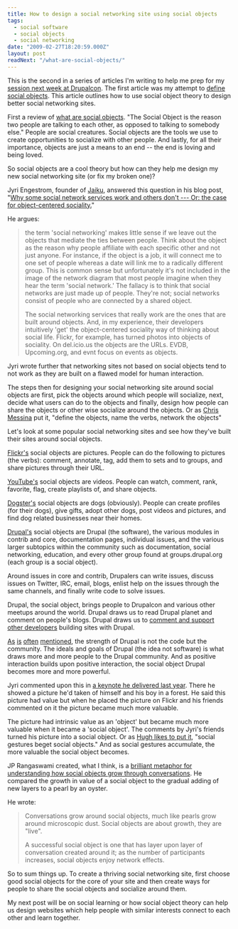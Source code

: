 ```yaml
---
title: How to design a social networking site using social objects
tags:
  - social software
  - social objects
  - social networking
date: "2009-02-27T18:20:59.000Z"
layout: post
readNext: "/what-are-social-objects/"
---
```


This is the second in a series of articles I'm writing to help me prep for my [session next week at Drupalcon][0]. The first article was my attempt to [define social objects][1]. This article outlines how to use social object theory to design better social networking sites.

First a review of [what are social objects][2]. "The Social Object is the reason two people are talking to each other, as opposed to talking to somebody else." People are social creatures. Social objects are the tools we use to create opportunities to socialize with other people. And lastly, for all their importance, objects are just a means to an end -- the end is loving and being loved.

So social objects are a cool theory but how can they help me design my new social networking site (or fix my broken one)?

Jyri Engestrom, founder of [Jaiku][3], answered this question in his blog post, "[Why some social network services work and others don't --- Or: the case for object-centered sociality.][4]"

He argues:

> the term 'social networking' makes little sense if we leave out the objects that mediate the ties between people. Think about the object as the reason why people affiliate with each specific other and not just anyone. For instance, if the object is a job, it will connect me to one set of people whereas a date will link me to a radically different group. This is common sense but unfortunately it's not included in the image of the network diagram that most people imagine when they hear the term 'social network.' The fallacy is to think that social networks are just made up of people. They're not; social networks consist of people who are connected by a shared object.
>
> The social networking services that really work are the ones that are built around objects. And, in my experience, their developers intuitively 'get' the object-centered sociality way of thinking about social life. Flickr, for example, has turned photos into objects of sociality. On del.icio.us the objects are the URLs. EVDB, Upcoming.org, and evnt focus on events as objects.
>

Jyri wrote further that networking sites not based on social objects tend to not work as they are built on a flawed model for human interaction.

The steps then for designing your social networking site around social objects are first, pick the objects around which people will socialize, next, decide what users can do to the objects and finally, design how people can share the objects or other wise socialize around the objects. Or as [Chris Messina][5] put it, "define the objects, name the verbs, network the objects"

Let's look at some popular social networking sites and see how they've built their sites around social objects.

[Flickr's][6] social objects are pictures. People can do the following to pictures (the verbs): comment, annotate, tag, add them to sets and to groups, and share pictures through their URL.

[YouTube's][7] social objects are videos. People can watch, comment, rank, favorite, flag, create playlists of, and share objects.

[Dogster's][8] social objects are dogs (obviously). People can create profiles (for their dogs), give gifts, adopt other dogs, post videos and pictures, and find dog related businesses near their homes.

[Drupal's][9] social objects are Drupal (the software), the various modules in contrib and core, documentation pages, individual issues, and the various larger subtopics within the community such as documentation, social networking, education, and every other group found at groups.drupal.org (each group is a social object).

Around issues in core and contrib, Drupalers can write issues, discuss issues on Twitter, IRC, email, blogs, enlist help on the issues through the same channels, and finally write code to solve issues.

Drupal, the social object, brings people to Drupalcon and various other meetups around the world. Drupal draws us to read Drupal planet and comment on people's blogs. Drupal draws us to [comment and support other developers][10] building sites with Drupal.

[As][11] [is][12] [often][13] [mentioned][14], the strength of Drupal is not the code but the community. The ideals and goals of Drupal (the idea not software) is what draws more and more people to the Drupal community. And as positive interaction builds upon positive interaction, the social object Drupal becomes more and more powerful.

Jyri commented upon this in [a keynote he delivered last year][15]. There he showed a picture he'd taken of himself and his boy in a forest. He said this picture had value but when he placed the picture on Flickr and his friends commented on it the picture became much more valuable.

The picture had intrinsic value as an 'object' but became much more valuable when it became a 'social object'. The comments by Jyri's friends turned his picture into a social object. Or as [Hugh likes to put it][16], "social gestures beget social objects." And as social gestures accumulate, the more valuable the social object becomes.

JP Rangaswami created, what I think, is a [brilliant metaphor for understanding how social objects grow through conversations][17]. He compared the growth in value of a social object to the gradual adding of new layers to a pearl by an oyster.

He wrote:

> Conversations grow around social objects, much like pearls grow around microscopic dust. Social objects are about growth, they are "live".
> 
> A successful social object is one that has layer upon layer of conversation created around it; as the number of participants increases, social objects enjoy network effects.
> 

So to sum things up. To create a thriving social networking site, first choose good social objects for the core of your site and then create ways for people to share the social objects and socialize around them.

My next post will be on social learning or how social object theory can help us design websites which help people with similar interests connect to each other and learn together.


[0]: http://dc2009.drupalcon.org/session/building-advanced-social-networks-large-us-university
[1]: /what-are-social-objects
[2]: http://www.gapingvoid.com/Moveable_Type/archives/004390.html
[3]: http://jaiku.com/
[4]: http://www.zengestrom.com/blog/2005/04/why_some_social.html
[5]: http://twitter.com/chrismessina/statuses/1053693513
[6]: http://flickr.com
[7]: http://youtube.com
[8]: http://dogster.com
[9]: http://drupal.org
[10]: http://groups.drupal.org/node/19480
[11]: http://horncologne.com/content/community_our_strength_drupal_epiphany
[12]: http://www.matthewbull.net/2008/10/23/hooked-into-drupal/
[13]: http://www.angrydonuts.com/i-was-voted-packt-publishing-drupal-most-valuable-player
[14]: http://cmscritic.com/drupal-founder-dries-buytaert-interview
[15]: http://www.youtube.com/watch?v=SiWjAVcWK4g
[16]: http://www.gapingvoid.com/Moveable_Type/archives/004318.html
[17]: http://confusedofcalcutta.com/2008/02/16/musing-about-social-objects-molluscs-that-matter/
